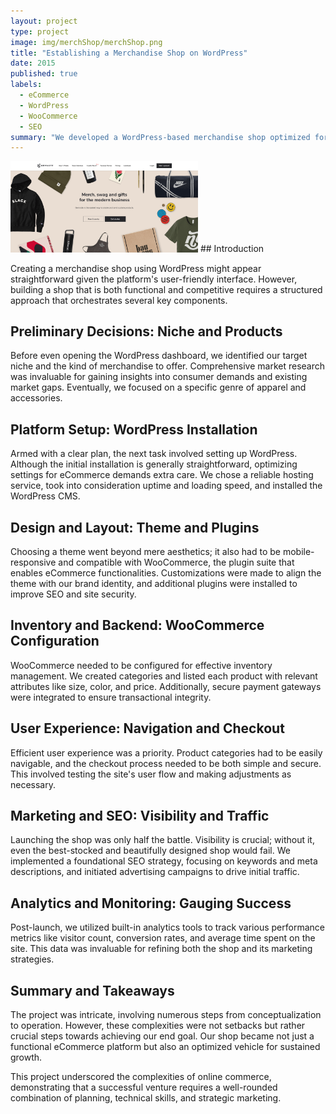 ```yaml
---
layout: project
type: project
image: img/merchShop/merchShop.png
title: "Establishing a Merchandise Shop on WordPress"
date: 2015
published: true
labels:
  - eCommerce
  - WordPress
  - WooCommerce
  - SEO
summary: "We developed a WordPress-based merchandise shop optimized for usability, SEO, and sustained growth, winning accolades for design and functionality."
---
```

<img width="300px" class="rounded float-start pe-4" src="../img/merchShop/merchShop2.png">
## Introduction

Creating a merchandise shop using WordPress might appear straightforward given the platform's user-friendly interface. However, building a shop that is both functional and competitive requires a structured approach that orchestrates several key components.

## Preliminary Decisions: Niche and Products

Before even opening the WordPress dashboard, we identified our target niche and the kind of merchandise to offer. Comprehensive market research was invaluable for gaining insights into consumer demands and existing market gaps. Eventually, we focused on a specific genre of apparel and accessories.

## Platform Setup: WordPress Installation

Armed with a clear plan, the next task involved setting up WordPress. Although the initial installation is generally straightforward, optimizing settings for eCommerce demands extra care. We chose a reliable hosting service, took into consideration uptime and loading speed, and installed the WordPress CMS.

## Design and Layout: Theme and Plugins

Choosing a theme went beyond mere aesthetics; it also had to be mobile-responsive and compatible with WooCommerce, the plugin suite that enables eCommerce functionalities. Customizations were made to align the theme with our brand identity, and additional plugins were installed to improve SEO and site security.

## Inventory and Backend: WooCommerce Configuration

WooCommerce needed to be configured for effective inventory management. We created categories and listed each product with relevant attributes like size, color, and price. Additionally, secure payment gateways were integrated to ensure transactional integrity.

## User Experience: Navigation and Checkout

Efficient user experience was a priority. Product categories had to be easily navigable, and the checkout process needed to be both simple and secure. This involved testing the site's user flow and making adjustments as necessary.

## Marketing and SEO: Visibility and Traffic

Launching the shop was only half the battle. Visibility is crucial; without it, even the best-stocked and beautifully designed shop would fail. We implemented a foundational SEO strategy, focusing on keywords and meta descriptions, and initiated advertising campaigns to drive initial traffic.

## Analytics and Monitoring: Gauging Success

Post-launch, we utilized built-in analytics tools to track various performance metrics like visitor count, conversion rates, and average time spent on the site. This data was invaluable for refining both the shop and its marketing strategies.

## Summary and Takeaways

The project was intricate, involving numerous steps from conceptualization to operation. However, these complexities were not setbacks but rather crucial steps towards achieving our end goal. Our shop became not just a functional eCommerce platform but also an optimized vehicle for sustained growth.

This project underscored the complexities of online commerce, demonstrating that a successful venture requires a well-rounded combination of planning, technical skills, and strategic marketing.
